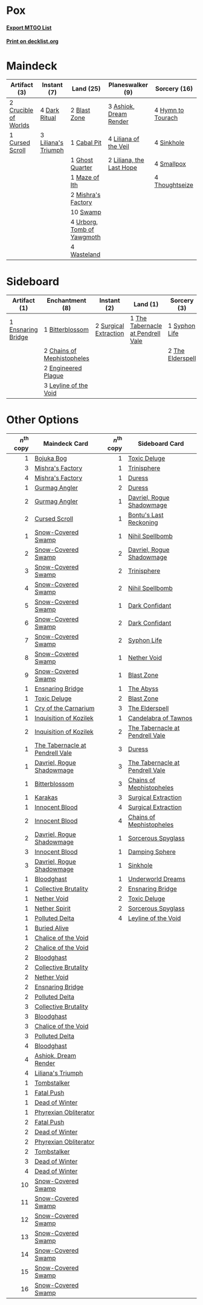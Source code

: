 # Pox

#### [Export MTGO List](../collection/Pox/Pox.txt)
#### [Print on decklist.org](http://decklist.org/?deckmain=3%09Ashiok,%20Dream%20Render%0A2%09Blast%20Zone%0A1%09Cabal%20Pit%0A2%09Crucible%20of%20Worlds%0A1%09Cursed%20Scroll%0A4%09Dark%20Ritual%0A1%09Ghost%20Quarter%0A4%09Hymn%20to%20Tourach%0A4%09Liliana%20of%20the%20Veil%0A3%09Liliana's%20Triumph%0A2%09Liliana,%20the%20Last%20Hope%0A1%09Maze%20of%20Ith%0A2%09Mishra's%20Factory%0A4%09Sinkhole%0A4%09Smallpox%0A10%09Swamp%0A4%09Thoughtseize%0A4%09Urborg,%20Tomb%20of%20Yawgmoth%0A4%09Wasteland&deckside=1%09Bitterblossom%0A2%09Chains%20of%20Mephistopheles%0A2%09Engineered%20Plague%0A1%09Ensnaring%20Bridge%0A3%09Leyline%20of%20the%20Void%0A2%09Surgical%20Extraction%0A1%09Syphon%20Life%0A2%09The%20Elderspell%0A1%09The%20Tabernacle%20at%20Pendrell%20Vale)
# Maindeck

|                                         Artifact (3)                                          |                                         Instant (7)                                          |                                              Land (25)                                              |                                         Planeswalker (9)                                          |                                        Sorcery (16)                                        |
|-----------------------------------------------------------------------------------------------|----------------------------------------------------------------------------------------------|-----------------------------------------------------------------------------------------------------|---------------------------------------------------------------------------------------------------|--------------------------------------------------------------------------------------------|
|2 [Crucible of Worlds](http://gatherer.wizards.com/Pages/Card/Details.aspx?multiverseid=129480)|4 [Dark Ritual](http://gatherer.wizards.com/Pages/Card/Details.aspx?multiverseid=651)         |2 [Blast Zone](http://gatherer.wizards.com/Pages/Card/Details.aspx?multiverseid=461171)              |3 [Ashiok, Dream Render](http://gatherer.wizards.com/Pages/Card/Details.aspx?multiverseid=461155)  |4 [Hymn to Tourach](http://gatherer.wizards.com/Pages/Card/Details.aspx?multiverseid=413634)|
|1 [Cursed Scroll](http://gatherer.wizards.com/Pages/Card/Details.aspx?multiverseid=4601)       |3 [Liliana's Triumph](http://gatherer.wizards.com/Pages/Card/Details.aspx?multiverseid=461025)|1 [Cabal Pit](http://gatherer.wizards.com/Pages/Card/Details.aspx?multiverseid=29904)                |4 [Liliana of the Veil](http://gatherer.wizards.com/Pages/Card/Details.aspx?multiverseid=235597)   |4 [Sinkhole](http://gatherer.wizards.com/Pages/Card/Details.aspx?multiverseid=682)          |
|                                                                                               |                                                                                              |1 [Ghost Quarter](http://gatherer.wizards.com/Pages/Card/Details.aspx?multiverseid=389534)           |2 [Liliana, the Last Hope](http://gatherer.wizards.com/Pages/Card/Details.aspx?multiverseid=414388)|4 [Smallpox](http://gatherer.wizards.com/Pages/Card/Details.aspx?multiverseid=382367)       |
|                                                                                               |                                                                                              |1 [Maze of Ith](http://gatherer.wizards.com/Pages/Card/Details.aspx?multiverseid=1824)               |                                                                                                   |4 [Thoughtseize](http://gatherer.wizards.com/Pages/Card/Details.aspx?multiverseid=438676)   |
|                                                                                               |                                                                                              |2 [Mishra's Factory](http://gatherer.wizards.com/Pages/Card/Details.aspx?multiverseid=2387)          |                                                                                                   |                                                                                            |
|                                                                                               |                                                                                              |10 [Swamp](http://gatherer.wizards.com/Pages/Card/Details.aspx?multiverseid=439858)                  |                                                                                                   |                                                                                            |
|                                                                                               |                                                                                              |4 [Urborg, Tomb of Yawgmoth](http://gatherer.wizards.com/Pages/Card/Details.aspx?multiverseid=383425)|                                                                                                   |                                                                                            |
|                                                                                               |                                                                                              |4 [Wasteland](http://gatherer.wizards.com/Pages/Card/Details.aspx?multiverseid=413790)               |                                                                                                   |                                                                                            |


# Sideboard

|                                        Artifact (1)                                        |                                          Enchantment (8)                                          |                                          Instant (2)                                           |                                                 Land (1)                                                 |                                        Sorcery (3)                                        |
|--------------------------------------------------------------------------------------------|---------------------------------------------------------------------------------------------------|------------------------------------------------------------------------------------------------|----------------------------------------------------------------------------------------------------------|-------------------------------------------------------------------------------------------|
|1 [Ensnaring Bridge](http://gatherer.wizards.com/Pages/Card/Details.aspx?multiverseid=15866)|1 [Bitterblossom](http://gatherer.wizards.com/Pages/Card/Details.aspx?multiverseid=397701)         |2 [Surgical Extraction](http://gatherer.wizards.com/Pages/Card/Details.aspx?multiverseid=397706)|1 [The Tabernacle at Pendrell Vale](http://gatherer.wizards.com/Pages/Card/Details.aspx?multiverseid=1690)|1 [Syphon Life](http://gatherer.wizards.com/Pages/Card/Details.aspx?multiverseid=153447)   |
|                                                                                            |2 [Chains of Mephistopheles](http://gatherer.wizards.com/Pages/Card/Details.aspx?multiverseid=1431)|                                                                                                |                                                                                                          |2 [The Elderspell](http://gatherer.wizards.com/Pages/Card/Details.aspx?multiverseid=461016)|
|                                                                                            |2 [Engineered Plague](http://gatherer.wizards.com/Pages/Card/Details.aspx?multiverseid=13097)      |                                                                                                |                                                                                                          |                                                                                           |
|                                                                                            |3 [Leyline of the Void](http://gatherer.wizards.com/Pages/Card/Details.aspx?multiverseid=107682)   |                                                                                                |                                                                                                          |                                                                                           |


# Other Options

|*n*<sup>th</sup> copy|                                             Maindeck Card                                              |*n*<sup>th</sup> copy|                                             Sideboard Card                                             |
|--------------------:|--------------------------------------------------------------------------------------------------------|--------------------:|--------------------------------------------------------------------------------------------------------|
|                    1|[Bojuka Bog](http://gatherer.wizards.com/Pages/Card/Details.aspx?multiverseid=376269)                   |                    1|[Toxic Deluge](http://gatherer.wizards.com/Pages/Card/Details.aspx?multiverseid=376559)                 |
|                    3|[Mishra's Factory](http://gatherer.wizards.com/Pages/Card/Details.aspx?multiverseid=2387)               |                    1|[Trinisphere](http://gatherer.wizards.com/Pages/Card/Details.aspx?multiverseid=43545)                   |
|                    4|[Mishra's Factory](http://gatherer.wizards.com/Pages/Card/Details.aspx?multiverseid=2387)               |                    1|[Duress](http://gatherer.wizards.com/Pages/Card/Details.aspx?multiverseid=14557)                        |
|                    1|[Gurmag Angler](http://gatherer.wizards.com/Pages/Card/Details.aspx?multiverseid=391850)                |                    2|[Duress](http://gatherer.wizards.com/Pages/Card/Details.aspx?multiverseid=14557)                        |
|                    2|[Gurmag Angler](http://gatherer.wizards.com/Pages/Card/Details.aspx?multiverseid=391850)                |                    1|[Davriel, Rogue Shadowmage](http://gatherer.wizards.com/Pages/Card/Details.aspx?multiverseid=461010)    |
|                    2|[Cursed Scroll](http://gatherer.wizards.com/Pages/Card/Details.aspx?multiverseid=4601)                  |                    1|[Bontu's Last Reckoning](http://gatherer.wizards.com/Pages/Card/Details.aspx?multiverseid=430749)       |
|                    1|[Snow-Covered Swamp](http://gatherer.wizards.com/Pages/Card/Details.aspx?multiverseid=121256)           |                    1|[Nihil Spellbomb](http://gatherer.wizards.com/Pages/Card/Details.aspx?multiverseid=442215)              |
|                    2|[Snow-Covered Swamp](http://gatherer.wizards.com/Pages/Card/Details.aspx?multiverseid=121256)           |                    2|[Davriel, Rogue Shadowmage](http://gatherer.wizards.com/Pages/Card/Details.aspx?multiverseid=461010)    |
|                    3|[Snow-Covered Swamp](http://gatherer.wizards.com/Pages/Card/Details.aspx?multiverseid=121256)           |                    2|[Trinisphere](http://gatherer.wizards.com/Pages/Card/Details.aspx?multiverseid=43545)                   |
|                    4|[Snow-Covered Swamp](http://gatherer.wizards.com/Pages/Card/Details.aspx?multiverseid=121256)           |                    2|[Nihil Spellbomb](http://gatherer.wizards.com/Pages/Card/Details.aspx?multiverseid=442215)              |
|                    5|[Snow-Covered Swamp](http://gatherer.wizards.com/Pages/Card/Details.aspx?multiverseid=121256)           |                    1|[Dark Confidant](http://gatherer.wizards.com/Pages/Card/Details.aspx?multiverseid=397731)               |
|                    6|[Snow-Covered Swamp](http://gatherer.wizards.com/Pages/Card/Details.aspx?multiverseid=121256)           |                    2|[Dark Confidant](http://gatherer.wizards.com/Pages/Card/Details.aspx?multiverseid=397731)               |
|                    7|[Snow-Covered Swamp](http://gatherer.wizards.com/Pages/Card/Details.aspx?multiverseid=121256)           |                    2|[Syphon Life](http://gatherer.wizards.com/Pages/Card/Details.aspx?multiverseid=153447)                  |
|                    8|[Snow-Covered Swamp](http://gatherer.wizards.com/Pages/Card/Details.aspx?multiverseid=121256)           |                    1|[Nether Void](http://gatherer.wizards.com/Pages/Card/Details.aspx?multiverseid=1453)                    |
|                    9|[Snow-Covered Swamp](http://gatherer.wizards.com/Pages/Card/Details.aspx?multiverseid=121256)           |                    1|[Blast Zone](http://gatherer.wizards.com/Pages/Card/Details.aspx?multiverseid=461171)                   |
|                    1|[Ensnaring Bridge](http://gatherer.wizards.com/Pages/Card/Details.aspx?multiverseid=15866)              |                    1|[The Abyss](http://gatherer.wizards.com/Pages/Card/Details.aspx?multiverseid=1460)                      |
|                    1|[Toxic Deluge](http://gatherer.wizards.com/Pages/Card/Details.aspx?multiverseid=376559)                 |                    2|[Blast Zone](http://gatherer.wizards.com/Pages/Card/Details.aspx?multiverseid=461171)                   |
|                    1|[Cry of the Carnarium](http://gatherer.wizards.com/Pages/Card/Details.aspx?multiverseid=457214)         |                    3|[The Elderspell](http://gatherer.wizards.com/Pages/Card/Details.aspx?multiverseid=461016)               |
|                    1|[Inquisition of Kozilek](http://gatherer.wizards.com/Pages/Card/Details.aspx?multiverseid=416897)       |                    1|[Candelabra of Tawnos](http://gatherer.wizards.com/Pages/Card/Details.aspx?multiverseid=999)            |
|                    2|[Inquisition of Kozilek](http://gatherer.wizards.com/Pages/Card/Details.aspx?multiverseid=416897)       |                    2|[The Tabernacle at Pendrell Vale](http://gatherer.wizards.com/Pages/Card/Details.aspx?multiverseid=1690)|
|                    1|[The Tabernacle at Pendrell Vale](http://gatherer.wizards.com/Pages/Card/Details.aspx?multiverseid=1690)|                    3|[Duress](http://gatherer.wizards.com/Pages/Card/Details.aspx?multiverseid=14557)                        |
|                    1|[Davriel, Rogue Shadowmage](http://gatherer.wizards.com/Pages/Card/Details.aspx?multiverseid=461010)    |                    3|[The Tabernacle at Pendrell Vale](http://gatherer.wizards.com/Pages/Card/Details.aspx?multiverseid=1690)|
|                    1|[Bitterblossom](http://gatherer.wizards.com/Pages/Card/Details.aspx?multiverseid=397701)                |                    3|[Chains of Mephistopheles](http://gatherer.wizards.com/Pages/Card/Details.aspx?multiverseid=1431)       |
|                    1|[Karakas](http://gatherer.wizards.com/Pages/Card/Details.aspx?multiverseid=413782)                      |                    3|[Surgical Extraction](http://gatherer.wizards.com/Pages/Card/Details.aspx?multiverseid=397706)          |
|                    1|[Innocent Blood](http://gatherer.wizards.com/Pages/Card/Details.aspx?multiverseid=417477)               |                    4|[Surgical Extraction](http://gatherer.wizards.com/Pages/Card/Details.aspx?multiverseid=397706)          |
|                    2|[Innocent Blood](http://gatherer.wizards.com/Pages/Card/Details.aspx?multiverseid=417477)               |                    4|[Chains of Mephistopheles](http://gatherer.wizards.com/Pages/Card/Details.aspx?multiverseid=1431)       |
|                    2|[Davriel, Rogue Shadowmage](http://gatherer.wizards.com/Pages/Card/Details.aspx?multiverseid=461010)    |                    1|[Sorcerous Spyglass](http://gatherer.wizards.com/Pages/Card/Details.aspx?multiverseid=435407)           |
|                    3|[Innocent Blood](http://gatherer.wizards.com/Pages/Card/Details.aspx?multiverseid=417477)               |                    1|[Damping Sphere](http://gatherer.wizards.com/Pages/Card/Details.aspx?multiverseid=443101)               |
|                    3|[Davriel, Rogue Shadowmage](http://gatherer.wizards.com/Pages/Card/Details.aspx?multiverseid=461010)    |                    1|[Sinkhole](http://gatherer.wizards.com/Pages/Card/Details.aspx?multiverseid=682)                        |
|                    1|[Bloodghast](http://gatherer.wizards.com/Pages/Card/Details.aspx?multiverseid=438648)                   |                    1|[Underworld Dreams](http://gatherer.wizards.com/Pages/Card/Details.aspx?multiverseid=129779)            |
|                    1|[Collective Brutality](http://gatherer.wizards.com/Pages/Card/Details.aspx?multiverseid=414380)         |                    2|[Ensnaring Bridge](http://gatherer.wizards.com/Pages/Card/Details.aspx?multiverseid=15866)              |
|                    1|[Nether Void](http://gatherer.wizards.com/Pages/Card/Details.aspx?multiverseid=1453)                    |                    2|[Toxic Deluge](http://gatherer.wizards.com/Pages/Card/Details.aspx?multiverseid=376559)                 |
|                    1|[Nether Spirit](http://gatherer.wizards.com/Pages/Card/Details.aspx?multiverseid=464047)                |                    2|[Sorcerous Spyglass](http://gatherer.wizards.com/Pages/Card/Details.aspx?multiverseid=435407)           |
|                    1|[Polluted Delta](http://gatherer.wizards.com/Pages/Card/Details.aspx?multiverseid=405104)               |                    4|[Leyline of the Void](http://gatherer.wizards.com/Pages/Card/Details.aspx?multiverseid=107682)          |
|                    1|[Buried Alive](http://gatherer.wizards.com/Pages/Card/Details.aspx?multiverseid=446795)                 |                     |                                                                                                        |
|                    1|[Chalice of the Void](http://gatherer.wizards.com/Pages/Card/Details.aspx?multiverseid=442211)          |                     |                                                                                                        |
|                    2|[Chalice of the Void](http://gatherer.wizards.com/Pages/Card/Details.aspx?multiverseid=442211)          |                     |                                                                                                        |
|                    2|[Bloodghast](http://gatherer.wizards.com/Pages/Card/Details.aspx?multiverseid=438648)                   |                     |                                                                                                        |
|                    2|[Collective Brutality](http://gatherer.wizards.com/Pages/Card/Details.aspx?multiverseid=414380)         |                     |                                                                                                        |
|                    2|[Nether Void](http://gatherer.wizards.com/Pages/Card/Details.aspx?multiverseid=1453)                    |                     |                                                                                                        |
|                    2|[Ensnaring Bridge](http://gatherer.wizards.com/Pages/Card/Details.aspx?multiverseid=15866)              |                     |                                                                                                        |
|                    2|[Polluted Delta](http://gatherer.wizards.com/Pages/Card/Details.aspx?multiverseid=405104)               |                     |                                                                                                        |
|                    3|[Collective Brutality](http://gatherer.wizards.com/Pages/Card/Details.aspx?multiverseid=414380)         |                     |                                                                                                        |
|                    3|[Bloodghast](http://gatherer.wizards.com/Pages/Card/Details.aspx?multiverseid=438648)                   |                     |                                                                                                        |
|                    3|[Chalice of the Void](http://gatherer.wizards.com/Pages/Card/Details.aspx?multiverseid=442211)          |                     |                                                                                                        |
|                    3|[Polluted Delta](http://gatherer.wizards.com/Pages/Card/Details.aspx?multiverseid=405104)               |                     |                                                                                                        |
|                    4|[Bloodghast](http://gatherer.wizards.com/Pages/Card/Details.aspx?multiverseid=438648)                   |                     |                                                                                                        |
|                    4|[Ashiok, Dream Render](http://gatherer.wizards.com/Pages/Card/Details.aspx?multiverseid=461155)         |                     |                                                                                                        |
|                    4|[Liliana's Triumph](http://gatherer.wizards.com/Pages/Card/Details.aspx?multiverseid=461025)            |                     |                                                                                                        |
|                    1|[Tombstalker](http://gatherer.wizards.com/Pages/Card/Details.aspx?multiverseid=136041)                  |                     |                                                                                                        |
|                    1|[Fatal Push](http://gatherer.wizards.com/Pages/Card/Details.aspx?multiverseid=423724)                   |                     |                                                                                                        |
|                    1|[Dead of Winter](http://gatherer.wizards.com/Pages/Card/Details.aspx?multiverseid=464034)               |                     |                                                                                                        |
|                    1|[Phyrexian Obliterator](http://gatherer.wizards.com/Pages/Card/Details.aspx?multiverseid=442090)        |                     |                                                                                                        |
|                    2|[Fatal Push](http://gatherer.wizards.com/Pages/Card/Details.aspx?multiverseid=423724)                   |                     |                                                                                                        |
|                    2|[Dead of Winter](http://gatherer.wizards.com/Pages/Card/Details.aspx?multiverseid=464034)               |                     |                                                                                                        |
|                    2|[Phyrexian Obliterator](http://gatherer.wizards.com/Pages/Card/Details.aspx?multiverseid=442090)        |                     |                                                                                                        |
|                    2|[Tombstalker](http://gatherer.wizards.com/Pages/Card/Details.aspx?multiverseid=136041)                  |                     |                                                                                                        |
|                    3|[Dead of Winter](http://gatherer.wizards.com/Pages/Card/Details.aspx?multiverseid=464034)               |                     |                                                                                                        |
|                    4|[Dead of Winter](http://gatherer.wizards.com/Pages/Card/Details.aspx?multiverseid=464034)               |                     |                                                                                                        |
|                   10|[Snow-Covered Swamp](http://gatherer.wizards.com/Pages/Card/Details.aspx?multiverseid=121256)           |                     |                                                                                                        |
|                   11|[Snow-Covered Swamp](http://gatherer.wizards.com/Pages/Card/Details.aspx?multiverseid=121256)           |                     |                                                                                                        |
|                   12|[Snow-Covered Swamp](http://gatherer.wizards.com/Pages/Card/Details.aspx?multiverseid=121256)           |                     |                                                                                                        |
|                   13|[Snow-Covered Swamp](http://gatherer.wizards.com/Pages/Card/Details.aspx?multiverseid=121256)           |                     |                                                                                                        |
|                   14|[Snow-Covered Swamp](http://gatherer.wizards.com/Pages/Card/Details.aspx?multiverseid=121256)           |                     |                                                                                                        |
|                   15|[Snow-Covered Swamp](http://gatherer.wizards.com/Pages/Card/Details.aspx?multiverseid=121256)           |                     |                                                                                                        |
|                   16|[Snow-Covered Swamp](http://gatherer.wizards.com/Pages/Card/Details.aspx?multiverseid=121256)           |                     |                                                                                                        |

